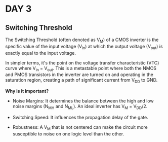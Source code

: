 # DAY 3

## Switching Threshold

The Switching Threshold (often denoted as V<sub>M</sub>) of a CMOS inverter is the specific value of the input voltage (V<sub>in</sub>) at which the output voltage (V<sub>out</sub>) is exactly equal to the input voltage.

In simpler terms, it's the point on the voltage transfer characteristic (VTC) curve where V<sub>in</sub> = V<sub>out</sub>. This is a metastable point where both the NMOS and PMOS transistors in the inverter are turned on and operating in the saturation region, creating a path of significant current from V<sub>DD</sub> to GND.

**Why is it important?**

* Noise Margins: It determines the balance between the high and low noise margins (N<sub>MH</sub> and N<sub>ML</sub>). An ideal inverter has V<sub>M</sub> = V<sub>DD</sub>/2.

* Switching Speed: It influences the propagation delay of the gate.

* Robustness: A V<sub>M</sub> that is not centered can make the circuit more susceptible to noise on one logic level than the other.

